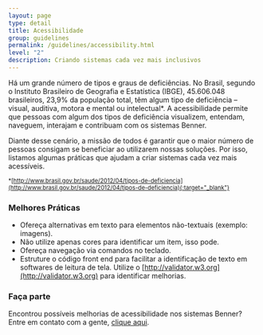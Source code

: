 ```yaml
---
layout: page
type: detail
title: Acessibilidade
group: guidelines
permalink: /guidelines/accessibility.html
level: "2"
description: Criando sistemas cada vez mais inclusivos
---
```


Há um grande número de tipos e graus de deficiências. No Brasil, segundo o Instituto Brasileiro de Geografia e Estatística (IBGE), 45.606.048 brasileiros, 23,9% da população total, têm algum tipo de deficiência – visual, auditiva, motora e mental ou intelectual*. A acessibilidade permite que pessoas com algum dos tipos de deficiência visualizem, entendam, naveguem, interajam e contribuam com os sistemas Benner.

Diante desse cenário, a missão de todos é garantir que o maior número de pessoas consigam se beneficiar ao utilizarem nossas soluções. Por isso, listamos algumas práticas que ajudam a criar sistemas cada vez mais acessíveis.

<sub>*[http://www.brasil.gov.br/saude/2012/04/tipos-de-deficiencia](http://www.brasil.gov.br/saude/2012/04/tipos-de-deficiencia){:target="_blank"}</sub>

### Melhores Práticas
- Ofereça alternativas em texto para elementos não-textuais (exemplo: imagens).
- Não utilize apenas cores para identificar um item, isso pode.
- Ofereça navegação via comandos no teclado.
- Estruture o código front end para facilitar a identificação de texto em softwares de leitura de tela. Utilize o [http://validator.w3.org](http://validator.w3.org) para identificar melhorias.

### Faça parte
Encontrou possíveis melhorias de acessibilidade nos sistemas Benner? Entre em contato com a gente, [clique aqui](/support.html).
